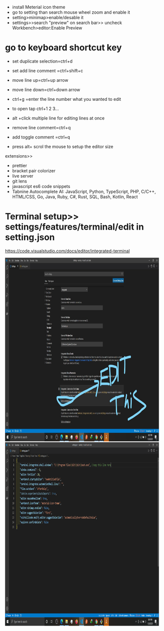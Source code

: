 * install Meterial icon theme
* go to setting than search  mouse wheel zoom and enable it
* setting>minimap>enable/desable it  
* settings>>search "preview" on search bar>> uncheck Workbench>editor:Enable Preview    
  
# go to keyboard shortcut key
* set duplicate selection=ctrl+d
*  set add line comment =ctrl+shift+c
* move line up=ctrl+up arrow
* move line down=ctrl+down arrow



*  ctrl+g =enter the line number what you wanted to edit
* to open tap ctrl+1 2 3...
* alt +click multiple line for editing lines at once

* remove line comment=ctrl+q
* add toggle comment =ctrl+q

* press alt+ scrol the mouse to setup the editor size

extensions>>
* prettier 
* bracket pair colorizer 
* live server
* git lens
* javascript es6 code snippets
* Tabnine Autocomplete AI: JavaScript, Python, TypeScript, PHP, C/C++, HTML/CSS, Go, Java, Ruby, C#, Rust, SQL, Bash, Kotlin, React



# Terminal setup>> settings/features/terminal/edit in setting.json

https://code.visualstudio.com/docs/editor/integrated-terminal


<img src="Screenshot (28)_LI.jpg" alt="Girl in a jacket" width="1000" height="600">

<img src="Screenshot (30).png" alt="Girl in a jacket" width="1000" height="600">
